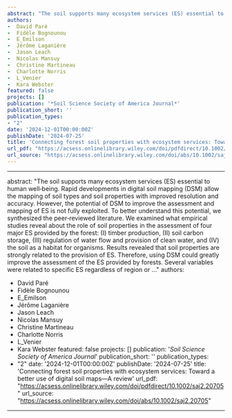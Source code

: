 ```yaml
--- 
abstract: "The soil supports many ecosystem services (ES) essential to human well‐being. Rapid developments in digital soil mapping (DSM) allow the mapping of soil types and soil properties with improved resolution and accuracy. However, the potential of DSM to improve the assessment and mapping of ES is not fully exploited. To better understand this potential, we synthesized the peer‐reviewed literature. We examined what empirical studies reveal about the role of soil properties in the assessment of four major ES provided by the forest: (I) timber production, (II) soil carbon storage, (III) regulation of water flow and provision of clean water, and (IV) the soil as a habitat for organisms. Results revealed that soil properties are strongly related to the provision of ES. Therefore, using DSM could greatly improve the assessment of the ES provided by forests. Several variables were related to specific ES regardless of region or …"
authors: 
-  David Paré
-  Fidèle Bognounou
-  E_Emilson
-  Jérôme Laganière
-  Jason Leach
-  Nicolas Mansuy
-  Christine Martineau
-  Charlotte Norris
-  L_Venier
-  Kara Webster
featured: false
projects: []
publication: '*Soil Science Society of America Journal*'
publication_short: ''
publication_types:
- "2"
date: '2024-12-01T00:00:00Z'
publishDate: '2024-07-25'
title: 'Connecting forest soil properties with ecosystem services: Toward a better use of digital soil maps—A review'
url_pdf: "https://acsess.onlinelibrary.wiley.com/doi/pdfdirect/10.1002/saj2.20705"
url_source: "https://acsess.onlinelibrary.wiley.com/doi/abs/10.1002/saj2.20705"
--- 
```



--- 
abstract: "The soil supports many ecosystem services (ES) essential to human well‐being. Rapid developments in digital soil mapping (DSM) allow the mapping of soil types and soil properties with improved resolution and accuracy. However, the potential of DSM to improve the assessment and mapping of ES is not fully exploited. To better understand this potential, we synthesized the peer‐reviewed literature. We examined what empirical studies reveal about the role of soil properties in the assessment of four major ES provided by the forest: (I) timber production, (II) soil carbon storage, (III) regulation of water flow and provision of clean water, and (IV) the soil as a habitat for organisms. Results revealed that soil properties are strongly related to the provision of ES. Therefore, using DSM could greatly improve the assessment of the ES provided by forests. Several variables were related to specific ES regardless of region or …"
authors: 
-  David Paré
-  Fidèle Bognounou
-  E_Emilson
-  Jérôme Laganière
-  Jason Leach
-  Nicolas Mansuy
-  Christine Martineau
-  Charlotte Norris
-  L_Venier
-  Kara Webster
featured: false
projects: []
publication: '*Soil Science Society of America Journal*'
publication_short: ''
publication_types:
- "2"
date: '2024-12-01T00:00:00Z'
publishDate: '2024-07-25'
title: 'Connecting forest soil properties with ecosystem services: Toward a better use of digital soil maps—A review'
url_pdf: "https://acsess.onlinelibrary.wiley.com/doi/pdfdirect/10.1002/saj2.20705"
url_source: "https://acsess.onlinelibrary.wiley.com/doi/abs/10.1002/saj2.20705"
--- 



